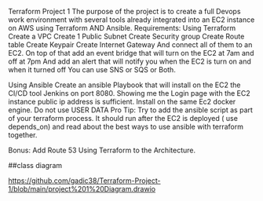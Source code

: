 Terraform Project 1
The purpose of the project is to create a full Devops work environment with several tools
already integrated into an EC2 instance on AWS using Terraform AND Ansible.
Requirements:
Using Terraform
Create a VPC
Create 1 Public Subnet
Create Security group
Create Route table
Create Keypair
Create Internet Gateway
And connect all of them to an EC2.
On top of that add an event bridge that will turn on the EC2 at 7am and off at 7pm
And add an alert that will notify you when the EC2 is turn on and when it turned off
You can use SNS or SQS or Both.

Using Ansible
Create an ansible Playbook that will install on the EC2 the CI/CD tool Jenkins on port 8080.
Showing me the Login page with the EC2 instance public ip address is sufficient.
Install on the same Ec2 docker engine.
Do not use USER DATA
Pro Tip:
Try to add the ansible script as part of your terraform process.
It should run after the EC2 is deployed ( use depends_on) and read about the best ways to
use ansible with terraform together.

Bonus: Add Route 53 Using Terraform to the Architecture.




##class diagram

https://github.com/gadic38/Terraform-Project-1/blob/main/project%201%20Diagram.drawio
